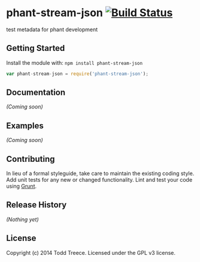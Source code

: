 # phant-stream-json [![Build Status](https://secure.travis-ci.org/sparkfun/phant-stream-json.png?branch=master)](http://travis-ci.org/sparkfun/phant-stream-json)

test metadata for phant development

## Getting Started
Install the module with: `npm install phant-stream-json`

```javascript
var phant-stream-json = require('phant-stream-json');
```

## Documentation
_(Coming soon)_

## Examples
_(Coming soon)_

## Contributing
In lieu of a formal styleguide, take care to maintain the existing coding style. Add unit tests for any new or changed functionality. Lint and test your code using [Grunt](http://gruntjs.com/).

## Release History
_(Nothing yet)_

## License
Copyright (c) 2014 Todd Treece. Licensed under the GPL v3 license.
